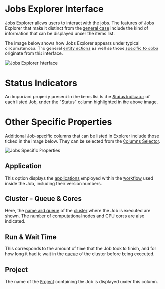 # Jobs Explorer Interface

Jobs Explorer allows users to interact with the jobs. The features of Jobs Explorer that make it distinct from the [general case](/entities-general/ui/explorer.md) include the kind of information that can be displayed under the items list.

The image below shows how Jobs Explorer appears under typical circumstances. The general [entity actions](/entities-general/actions/overview.md) as well as those [specific to Jobs](../actions/overview.md) originate from this interface.

![Jobs Explorer Interface](/images/jobs-explorer.png "Jobs Explorer Interface")

# Status Indicators

An important property present in the items list is the [Status indicator](../status.md) of each listed Job, under the "Status" column highlighted in the above image. 

# Other Specific Properties

Additional Job-specific columns that can be listed in Explorer include those ticked in the image below. They can be selected from the [Columns Selector](/entities-general/ui/explorer.md#columns-selector).

![Jobs Specific Properties](/images/jobs-properties.png "Jobs Specific Properties")

## Application

This option displays the [applications](/applications/overview.md) employed within the [workflow](/workflows/overview.md) used inside the Job, including their version numbers.

## Cluster - Queue & Cores

Here, the [name and queue](/link-to-be-adjusted/compute-tab.md) of the [cluster](/link-to-be-adjusted/service-levels.md#clusters-and-premium-hardware) where the Job is executed are shown. The number of computational nodes and CPU cores are also indicated.

## Run & Wait Time

This corresponds to the amount of time that the Job took to finish, and for how long it had to wait in the [queue](/compute/levels-queues.md) of the cluster before being executed.

## Project

The name of the [Project](../projects.md) containing the Job is displayed under this column.
